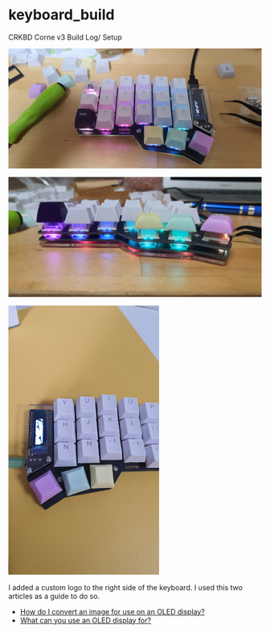 # keyboard_build

CRKBD Corne v3 Build Log/ Setup

![](./images/crkbd01.jpg)

![](./images/crkbd03.jpg)


<div>
<img src="https://raw.githubusercontent.com/lochyb/keyboard_build/master/images/crkbd05.jpg" alt="Keyboard Photo 5" width="300" height="auto"/>
  <p>I added a custom logo to the right side of the keyboard. 
  I used this two articles as a guide to do so.
  <ul>
    <li> <a href="https://docs.splitkb.com/hc/en-us/articles/360013811280-How-do-I-convert-an-image-for-use-on-an-OLED-display-">How do I convert an image for use on an OLED display?</a>
      <li> <a href="https://docs.splitkb.com/hc/en-us/articles/360010533820-What-can-you-use-an-OLED-display-for-">What can you use an OLED display for?</a>
  </ul>
  </p>  
</div>
